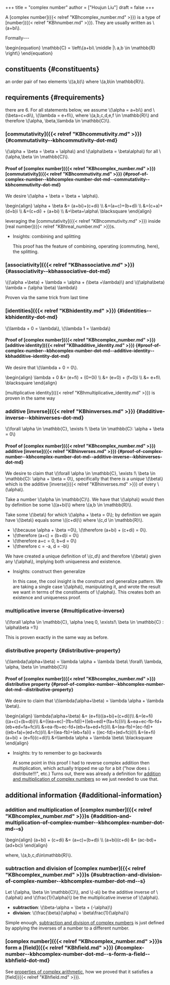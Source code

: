 +++
title = "complex number"
author = ["Houjun Liu"]
draft = false
+++

A [complex number]({{< relref "KBhcomplex_number.md" >}}) is a type of [number]({{< relref "KBhnumber.md" >}}). They are usually written as \\(a+bi\\).

Formally---

\begin{equation}
    \mathbb{C} = \left\\{a+bi\ \middle |\ a,b \in \mathbb{R} \right\\}
\end{equation}


## constituents {#constituents}

an order pair of two elements \\((a,b)\\) where \\(a,b\in \mathbb{R}\\).


## requirements {#requirements}

there are 6. For all statements below, we assume \\(\alpha = a+bi\\) and \\(\beta=c+di\\), \\(\lambda = e+fi\\), where \\(a,b,c,d,e,f \in \mathbb{R}\\) and therefore \\(\alpha, \beta,\lambda \in \mathbb{C}\\).


### [commutativity]({{< relref "KBhcommutivity.md" >}}) {#commutativity--kbhcommutivity-dot-md}

\\(\alpha + \beta = \beta + \alpha\\) and \\(\alpha\beta = \beta\alpha\\) for all \\(\alpha,\beta \in \mathbb{C}\\).


#### Proof of [complex number]({{< relref "KBhcomplex_number.md" >}}) [commutativity]({{< relref "KBhcommutivity.md" >}}) {#proof-of-complex-number--kbhcomplex-number-dot-md--commutativity--kbhcommutivity-dot-md}

We desire \\(\alpha + \beta = \beta + \alpha\\).

\begin{align}
    \alpha + \beta &= (a+bi)+(c+di) \\\\
&=(a+c)+(b+d)i \\\\
&=(c+a)+(d+b)i \\\\
&=(c+di) + (a+bi) \\\\
&=\beta+\alpha\ \blacksquare
\end{align}

leveraging the [commutativity]({{< relref "KBhcommutivity.md" >}}) inside [real number]({{< relref "KBhreal_number.md" >}})s.

<!--list-separator-->

-  Insights: combining and splitting

    This proof has the feature of combining, operating (commuting, here), the splitting.


### [associativity]({{< relref "KBhassociative.md" >}}) {#associativity--kbhassociative-dot-md}

\\((\alpha +\beta) + \lambda = \alpha + (\beta +\lambda)\\) and \\((\alpha\beta) \lambda = (\alpha \beta) \lambda\\)

Proven via the same trick from last time


### [identities]({{< relref "KBhidentity.md" >}}) {#identities--kbhidentity-dot-md}

\\(\lambda + 0 = \lambda\\), \\(\lambda 1 = \lambda\\)


#### Proof of [complex number]({{< relref "KBhcomplex_number.md" >}}) [additive identity]({{< relref "KBhadditive_identity.md" >}}) {#proof-of-complex-number--kbhcomplex-number-dot-md--additive-identity--kbhadditive-identity-dot-md}

We desire that \\(\lambda + 0 = 0\\).

\begin{align}
    \lambda + 0 &= (e+fi) + (0+0i) \\\\
&= (e+0) + (f+0)i \\\\
&= e+fi\ \blacksquare
\end{align}

[multiplicative identity]({{< relref "KBhmultiplicative_identity.md" >}}) is proven in the same way


### additive [inverse]({{< relref "KBhinverses.md" >}}) {#additive-inverse--kbhinverses-dot-md}

\\(\forall \alpha \in \mathbb{C}, \exists !\ \beta \in \mathbb{C}: \alpha + \beta = 0\\)


#### Proof of [complex number]({{< relref "KBhcomplex_number.md" >}}) additive [inverse]({{< relref "KBhinverses.md" >}}) {#proof-of-complex-number--kbhcomplex-number-dot-md--additive-inverse--kbhinverses-dot-md}

We desire to claim that \\(\forall \alpha \in \mathbb{C}, \exists !\ \beta \in \mathbb{C}: \alpha + \beta = 0\\), specifically that there _is_ a _unique_ \\(\beta\\) which is the additive [inverse]({{< relref "KBhinverses.md" >}}) of every \\(\alpha\\).

Take a number \\(\alpha \in \mathbb{C}\\). We have that \\(\alpha\\) would then by definition be some \\((a+bi)\\) where \\(a,b \in \mathbb{R}\\).

Take some \\(\beta\\) for which \\(\alpha + \beta = 0\\); by definition we again have \\(\beta\\) equals some \\((c+di)\\) where \\(c,d \in \mathbb{R}\\).

-   \\(\because \alpha + \beta =0\\), \\(\therefore (a+bi) + (c+di) = 0\\).
-   \\(\therefore (a+c) + (b+d)i = 0\\)
-   \\(\therefore a+c = 0, b+d = 0\\)
-   \\(\therefore c = -a, d = -b\\)

We have created a unique definition of \\(c,d\\) and therefore \\(\beta\\) given any \\(\alpha\\), implying both uniqueness and existence.

<!--list-separator-->

-  Insights: construct then generalize

    In this case, the cool insight is the construct and generalize pattern. We are taking a single case \\(\alpha\\), manipulating it, and wrote the result we want in terms of the constituents of \\(\alpha\\). This creates both an existence and uniqueness proof.


### multiplicative inverse {#multiplicative-inverse}

\\(\forall \alpha \in \mathbb{C}, \alpha \neq 0, \exists!\ \beta \in \mathbb{C} : \alpha\beta =1\\)

This is proven exactly in the same way as before.


### distributive property {#distributive-property}

\\(\lambda(\alpha+\beta) = \lambda \alpha + \lambda \beta\ \forall\ \lambda, \alpha, \beta \in \mathbb{C}\\)


#### Proof of [complex number]({{< relref "KBhcomplex_number.md" >}}) distributive property {#proof-of-complex-number--kbhcomplex-number-dot-md--distributive-property}

We desire to claim that \\(\lambda(\alpha+\beta) = \lambda \alpha + \lambda \beta\\).

\begin{align}
    \lambda(\alpha+\beta) &= (e+fi)((a+bi)+(c+di))\\\\
&=(e+fi)((a+c)+(b+d)i)\\\\
&=((ea+ec)-(fb+fd))+((eb+ed)+(fa+fc))i\\\\
&=ea+ec-fb-fd+(eb+ed+fa+fc)i\\\\
&=ea-fb+ec-fd+(eb+fa+ed+fc)i\\\\
&=(ea-fb)+(ec-fd)+((eb+fa)+(ed+fc))i\\\\
&=((ea-fb)+(eb+fa)i) + ((ec-fd)+(ed+fc)i)\\\\
&=(e+fi)(a+bi) + (e+fi)(c+di)\\\\
&=\lambda \alpha + \lambda \beta\ \blacksquare
\end{align}

<!--list-separator-->

-  Insights: try to remember to go backwards

    At some point in this proof I had to reverse complex addition then multiplication, which actually tripped me up for a bit ("how does `i` distribute!!!", etc.) Turns out, there was already a definition for [addition and multiplication of complex numbers](#addition-and-multiplication-of-complex-number--kbhcomplex-number-dot-md--s) so we just needed to use that.


## additional information {#additional-information}


### addition and multiplication of [complex number]({{< relref "KBhcomplex_number.md" >}})s {#addition-and-multiplication-of-complex-number--kbhcomplex-number-dot-md--s}

\begin{align}
    (a+bi) + (c+di) &= (a+c)+(b+d)i \\\\
(a+bi)(c+di) &= (ac-bd)+(ad+bc)i
\end{align}

where, \\(a,b,c,d\in\mathbb{R}\\).


### subtraction and division of [complex number]({{< relref "KBhcomplex_number.md" >}})s {#subtraction-and-division-of-complex-number--kbhcomplex-number-dot-md--s}

Let \\(\alpha, \beta \in \mathbb{C}\\), and \\(-a\\) be the additive inverse of \\(\alpha\\) and \\(\frac{1}{\alpha}\\) be the multiplicative inverse of \\(\alpha\\).

-   ****subtraction****: \\(\beta-\alpha = \beta + (-\alpha)\\)
-   ****division****: \\(\frac{\beta}{\alpha} = \beta\frac{1}{\alpha}\\)

Simple enough, [subtraction and division of complex numbers](#subtraction-and-division-of-complex-number--kbhcomplex-number-dot-md--s) is just defined by applying the inverses of a number to a different number.


### [complex number]({{< relref "KBhcomplex_number.md" >}})s form a [field]({{< relref "KBhfield.md" >}}) {#complex-number--kbhcomplex-number-dot-md--s-form-a-field--kbhfield-dot-md}

See [properties of complex arithmetic](#requirements), how we proved that it satisfies a [field]({{< relref "KBhfield.md" >}}).